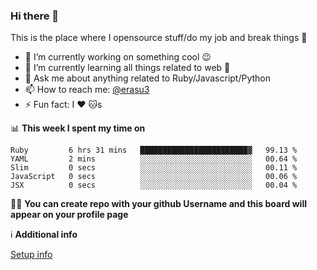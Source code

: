 ### Hi there 👋
This is the place where I opensource stuff/do my job and break things :rofl:

- 🔭 I’m currently working on something cool :wink:
- 🌱 I’m currently learning all things related to web 🤪
- 💬 Ask me about anything related to Ruby/Javascript/Python
- 📫 How to reach me: [@erasu3](https://t.me/erasu3)
- ⚡ Fun fact: I :heart: :cat:s

📊 **This week I spent my time on**
<!--START_SECTION:waka-->
```text
Ruby         6 hrs 31 mins   ████████████████████████▓   99.13 % 
YAML         2 mins          ░░░░░░░░░░░░░░░░░░░░░░░░░   00.64 % 
Slim         0 secs          ░░░░░░░░░░░░░░░░░░░░░░░░░   00.11 % 
JavaScript   0 secs          ░░░░░░░░░░░░░░░░░░░░░░░░░   00.06 % 
JSX          0 secs          ░░░░░░░░░░░░░░░░░░░░░░░░░   00.04 % 
```
<!--END_SECTION:waka-->

👨‍🏫 **You can create repo with your github Username and this board will appear on your profile page**


ℹ️ **Additional info**

[Setup info](https://github.com/13LD/13LD/blob/master/SETUP.md)
